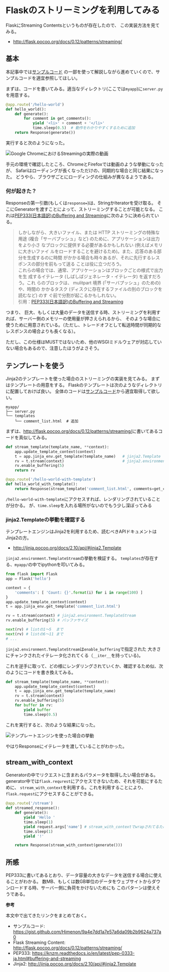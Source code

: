 # Flaskのストリーミングを利用してみる

FlaskにStreaming Contentsというものが存在したので、
この実装方法を見てみる。

- <http://flask.pocoo.org/docs/0.12/patterns/streaming/>

## 基本

本記事中では[サンプルコード](https://gist.github.com/Himenon/9a4e7dd1a7e57a6da09b2b9624a737a0)
の一部を使って解説しながら進めていくので、サンプルコードを適宜参照してほしい。

まずは、コードを書いてみる。適当なディレクトリ(ここでは`myapp`)に`server.py`を用意する。

```python
@app.route('/hello-world')
def hello_world():
    def generate():
        for comment in get_comments():
            yield '<li>' + comment + '</li>'
            time.sleep(0.5)  # 動作をわかりやすくするために追加
    return Response(generate())
```

実行すると次のようになった。

![Google ChromeにおけるStreamingの実際の動画](images/hello-world-streaming.gif)

手元の環境で確認したところ、ChromeとFirefoxでは動画のような挙動になったが、
Safariはローディングが長くなっただけの、同期的な場合と同じ結果になった。
どうやら、ブラウザごとにローディングの仕組みが異なるようである。

### 何が起きた？

Responseの第一引数(もしくは`response=`)は、StringかIteratorを受け取る。
そこにGeneratorを渡すことによって、ストリーミングすることが可能となる。
これは[PEP333(日本語訳)のBuffering and Streaming](https://knzm.readthedocs.io/en/latest/pep-0333-ja.html#buffering-and-streaming)に次のように決められている。

> しかしながら、大きいファイル、または HTTP ストリーミングの特殊な用途 (複合「サーバプッシュ」など) のために、アプリケーションは出力をより小さ なブロックに提供する必要があるかもしれない (例えばメモリに大きいファイ ルをロードすることを避けるため)。また、応答のある部分を生成するのに時間 がかかる場合も時々あるが、それに先行するレスポンスの部分を前もって送る ことは役に立つだろう。<Br>
> これらの場合では、通常、アプリケーションはブロックごとの様式で出力を生 成するイテレータ (しばしばジェネレータ・イテレータ) を返すだろう。これ らのブロックは、 mulitpart 境界 (「サーバプッシュ」のための) や、時間の かかるタスク (ディスクに存在するファイルの別のブロックを読むなど) のす ぐ前で分割が起こるかもしれない。<br>
> 引用：[PEP333(日本語訳)のBuffering and Streaming](https://knzm.readthedocs.io/en/latest/pep-0333-ja.html#buffering-and-streaming)

つまり、
巨大、もしくは大量のデータを送信する時、ストリーミングを利用すれば、サーバー側のメモリーの使用量が押さえられるから、
そのような場合に使うために用意されている。（ただし、トレードオフとして転送時間が同期的なレスポンスの場合よりも長くなる）。

ただし、この仕様はMUSTではないため、他のWSGIミドルウェアが対応していない場合もあるので、注意したほうがよさそう。

## テンプレートを使う

Jinja2のテンプレートを使った場合のストリーミングの実装を見てみる。
まずはテンプレートの用意をする。
Flaskのテンプレートは次のようなディレクトリに配置しておけば良い。
全体のコードは[サンプルコード](https://gist.github.com/Himenon/9a4e7dd1a7e57a6da09b2b9624a737a0)から適宜取得して欲しい。

```
myapp/
├── server.py
└── templates
    └── comment_list.html  # 追加
```

まずは、<http://flask.pocoo.org/docs/0.12/patterns/streaming/>に書いてあるコードを真似してみる。

```python
def stream_template(template_name, **context):
    app.update_template_context(context)
    t = app.jinja_env.get_template(template_name)   # jinja2.Template
    rv = t.stream(context)                          # jinja2.environment.TemplateStream 
    rv.enable_buffering(5)
    return rv

@app.route('/hello-world-with-template')
def hello_world_with_template():
    return Response(stream_template('comment_list.html', comments=get_comments()))
```

`/hello-world-with-template`にアクセスすれば、レンダリングされていることが分かる。
が、`time.sleep`を入れる場所がないのでもう少し深ぼってみる

### jinja2.Templateの挙動を確認する

テンプレートエンジンはJinja2を利用するため、読むべきAPIドキュメントはJinja2の方。

- http://jinja.pocoo.org/docs/2.10/api/#jinja2.Template

`jinja2.environment.TemplateStream`の挙動を検証する。
`templates`が存在する、`myapp/`の中でipythonを叩いてみる。

```python
from flask import Flask
app = Flask('hello')

context = {
    'comments': [ 'Count: {}'.format(i) for i in range(100) ]
}
app.update_template_context(context)
t = app.jinja_env.get_template('comment_list.html')

rv = t.stream(context) # jinja2.environment.TemplateStream
rv.enable_buffering(5) # バッファサイズ

next(rv) # listの1〜5  まで
next(rv) # listの6〜11 まで
# ...
```

`jinja2.environment.TemplateStream`は`enable_buffering`で指定された
大きさにチャンクされたイテレータ化されてくる（`__iter__`を持っている)。

これを逆手に取って、どの様にレンダリングされていくか、確認するため似、次のようにコードを書き換えてみる。

```python
def stream_template(template_name, **context):
    app.update_template_context(context)
    t = app.jinja_env.get_template(template_name)
    rv = t.stream(context)
    rv.enable_buffering(5)
    for buffer in rv:
        yield buffer
        time.sleep(0.5)
```

これを実行すると、次のような結果になった。

![テンプレートエンジンを使った場合の挙動](images/hello-world-streaming-with-template.gif)

やはりResponseにイテレータを渡していることがわかった。

## stream_with_context

Generatorの中でリクエストに含まれるパラメータを取得したい場合がある。
generator中では`flask.requrest`にアクセスできないため、それを可能にするために、
`stream_with_context`を利用する。これを利用することにより、
`flask.request`にアクセスすることができる。

```python
@app.route('/stream')
def streamed_response():
    def generate():
        yield 'Hello '
        time.sleep(1)
        yield request.args['name'] # stream_with_contextでwrapされてるためアクセウ可
        time.sleep(1)
        yield '!'

    return Response(stream_with_context(generate()))
```

## 所感

PEP333に書いてあるとおり、データ容量の大きなデータを送信する場合に使えることがわかる。
数MB、もしくは数GB単位のデータをウェブサイトからダウンロードする時、サーバー側に負荷をかけないためにも
このパターンは使えそうである。

**参考**

本文中で出てきたリンクをまとめておく。

- サンプルコード: <https://gist.github.com/Himenon/9a4e7dd1a7e57a6da09b2b9624a737a0>
- Flask Streaming Content: <http://flask.pocoo.org/docs/0.12/patterns/streaming/>
- PEP333: <https://knzm.readthedocs.io/en/latest/pep-0333-ja.html#buffering-and-streaming>
- Jinja2: <http://jinja.pocoo.org/docs/2.10/api/#jinja2.Template>





